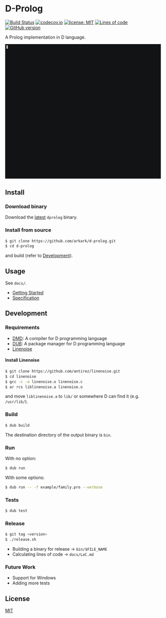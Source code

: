 D-Prolog
===

[![Build Status](https://travis-ci.com/arkark/d-prolog.svg?branch=master)](https://travis-ci.com/arkark/d-prolog)
[![codecov.io](https://codecov.io/gh/arkark/d-prolog/coverage.svg?branch=master)](https://codecov.io/gh/arkark/d-prolog)
[![license: MIT](https://img.shields.io/badge/license-MIT-yellow.svg)](https://github.com/arkark/d-prolog/blob/master/LICENSE)
[![Lines of code](https://tokei.rs/b1/github/arkark/d-prolog?category=code)](docs/LoC.md)
[![GitHub version](https://badge.fury.io/gh/arkark%2Fd-prolog.svg)](https://badge.fury.io/gh/arkark%2Fd-prolog)

A Prolog implementation in D language.

[![](demo/demo.gif)](https://asciinema.org/a/210436)

## Install

### Download binary

Download the [latest](https://github.com/arkark/d-prolog/releases/) `dprolog` binary.

### Install from source

```sh
$ git clone https://github.com/arkark/d-prolog.git
$ cd d-prolog
```
and build (refer to [Development](#development)).

## Usage

See `docs/`.
- [Getting Started](docs/GettingStarted.md)
- [Specification](docs/Specification.md)

## Development

### Requirements

- [DMD](https://dlang.org/download.html#dmd): A compiler for D programming language
- [DUB](http://code.dlang.org/): A package manager for D programming language
- [Linenoise](https://github.com/antirez/linenoise)

#### Install Linenoise

```sh
$ git clone https://github.com/antirez/linenoise.git
$ cd linenoise
$ gcc -c -o linenoise.o linenoise.c
$ ar rcs liblinenoise.a linenoise.o
```

and move `liblinenoise.a` to `lib/` or somewhere D can find it (e.g. `/usr/lib/`).

### Build

```sh
$ dub build
```
The destination directory of the output binary is `bin`.

### Run

With no option:
```sh
$ dub run
```

With some options:
```sh
$ dub run -- -f example/family.pro --verbose
```

### Tests

```sh
$ dub test
```

### Release

```sh
$ git tag <version>
$ ./release.sh
```

- Building a binary for release -> `bin/$FILE_NAME`
- Calculating lines of code -> `docs/LoC.md`

### Future Work

- Support for Windows
- Adding more tests

## License

[MIT](https://github.com/arkark/d-prolog/blob/master/LICENSE)
